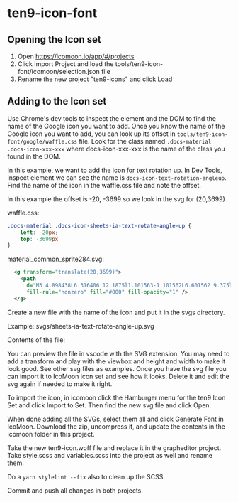 # ten9-icon-font

## Opening the Icon set

1. Open https://icomoon.io/app/#/projects
1. Click Import Project and load the tools/ten9-icon-font/icomoon/selection.json file
1. Rename the new project "ten9-icons" and click Load

## Adding to the Icon set

Use Chrome's dev tools to inspect the element and the DOM to find the name of the Google icon you want to add.
Once you know the name of the Google icon you want to add, you can look up its offset in
`tools/ten9-icon-font/google/waffle.css` file.  Look for the class named `.docs-material .docs-icon-xxx-xxx` 
where docs-icon-xxx-xxx is the name of the class you found in the DOM.

In this example, we want to add the icon for text rotation up. In Dev Tools, inspect element we can see the name is `docs-icon-text-rotation-angleup`. Find the
name of the icon in the waffle.css file and note the offset.

In this example the offset is -20, -3699 so we look in the svg for (20,3699)

waffle.css:

```css
.docs-material .docs-icon-sheets-ia-text-rotate-angle-up {
    left: -20px;
    top: -3699px
}
```

material_common_sprite284.svg:

```xml
  <g transform="translate(20,3699)">
    <path
      d="M3 4.898438L6.316406 12.1875l1.101563-1.101562L6.601562 9.375l2.03125-2.03125 1.710938.824219 1.101562-1.101563L4.148438 3.75zM7.386719 6.75L6 8.136719 4.695312 5.496094l.058594-.058594zM9.75 10.5V9h4.5v4.5h-1.5v-1.941406l-3.800781 3.800781-1.058594-1.058594L11.691406 10.5zm0 0"
      fill-rule="nonzero" fill="#000" fill-opacity="1" />
  </g>
```

Create a new file with the name of the icon and put it in the svgs directory.

Example: svgs/sheets-ia-text-rotate-angle-up.svg

Contents of the file:

You can preview the file in vscode with the SVG extension. You may need to add a
transform and play with the viewbox and height and width to make it look good. See
other svg files as examples. Once you have the svg file you can import it to IcoMoon
icon set and see how it looks. Delete it and edit the svg again if needed to make it
right.

To import the icon, in icomoon click the Hamburger menu for the ten9 Icon Set and
click Import to Set. Then find the new svg file and click Open.

When done adding all the SVGs, select them all and click Generate Font in IcoMoon. Download
the zip, uncompress it, and update the contents in the icomoon folder in this project.

Take the new ten9-icon.woff file and replace it in the grapheditor project.  Take style.scss
and variables.scss into the project as well and rename them.

Do a `yarn stylelint --fix` also to clean up the SCSS.

Commit and push all changes in both projects.
